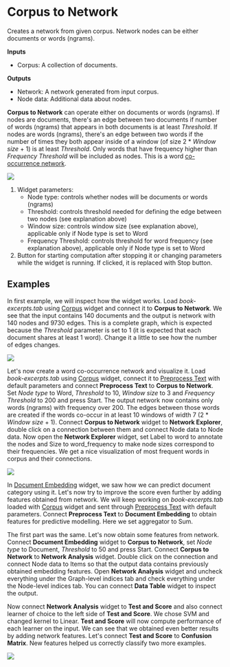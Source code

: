 Corpus to Network
=================

Creates a network from given corpus. Network nodes can be either documents or words (ngrams). 

**Inputs**

- Corpus: A collection of documents.

**Outputs**

- Network: A network generated from input corpus.
- Node data: Additional data about nodes.

**Corpus to Network** can operate either on documents or words (ngrams). If nodes are documents, there's an edge between two documents if number of words (ngrams) that appears in both documents is at least *Threshold*. If nodes are words (ngrams), there's an edge between two words if the number of times they both appear inside of a window (of size 2 * *Window size* + 1) is at least *Threshold*. Only words that have frequency higher than *Frequency Threshold* will be included as nodes. This is a word [co-occurrence network](https://en.wikipedia.org/wiki/Co-occurrence_network).

![](images/Corpus-to-Network-stamped.png)

1. Widget parameters:
    - Node type: controls whether nodes will be documents or words (ngrams)
    - Threshold: controls threshold needed for defining the edge between two nodes (see explanation above)
    - Window size: controls window size (see explanation above), applicable only if Node type is set to Word
    - Frequency Threshold: controls threshold for word frequency (see explanation above), applicable only if Node type is set to Word
2. Button for starting computation after stopping it or changing parameters while the widget is running. If clicked, it is replaced with Stop button.

Examples
--------

In first example, we will inspect how the widget works.  Load *book-excerpts.tab* using [Corpus](corpus-widget.md) widget and connect it to **Corpus to Network**. We see that the input contains 140 documents and the output is network with 140 nodes and 9730 edges. This is a complete graph, which is expected because the *Threshold* parameter is set to 1 (it is expected that each document shares at least 1 word). Change it a little to see how the number of edges changes. 

![](images/Corpus-to-Network-Example1.png)

Let's now create a word co-occurrence network and visualize it. Load *book-excerpts.tab* using [Corpus](corpus-widget.md) widget, connect it to [Preprocess Text](preprocesstext.md) with default parameters and connect **Preprocess Text** to **Corpus to Network**. Set *Node type* to Word, *Threshold* to 10, *Window size* to 3 and *Frequency Threshold* to 200 and press Start. The output network now contains only words (ngrams) with frequency over 200. The edges between those words are created if the words co-occur in at least 10 windows of width 7 (2 * *Window size* + 1). Connect **Corpus to Network** widget to **Network Explorer**, double click on a connection between them and connect Node data to Node data. Now open the **Network Explorer** widget, set Label to word to annotate the nodes and Size to word_frequency to make node sizes correspond to their frequencies. We get a nice visualization of most frequent words in corpus and their connections.

![](images/Corpus-to-Network-Example2.png)

In [Document Embedding](documentembedding.md) widget, we saw how we can predict document category using it. Let's now try to improve the score even further by adding features obtained from network. We will keep working on *book-excerpts.tab* loaded with [Corpus](corpus-widget.md) widget and sent through [Preprocess Text](preprocesstext.md) with default parameters. Connect **Preprocess Text** to **Document Embedding** to obtain features for predictive modelling. Here we set aggregator to Sum.

The first part was the same. Let's now obtain some features from network. Connect **Document Embedding** widget to **Corpus to Network**, set *Node type* to Document, *Threshold* to 50 and press Start. Connect **Corpus to Network** to **Network Analysis** widget. Double click on the connection and connect Node data to Items so that the output data contains previously obtained embedding features. Open **Network Analysis** widget and uncheck everything under the Graph-level indices tab and check everything under the Node-level indices tab. You can connect **Data Table** widget to inspect the output.

Now connect **Network Analysis** widget to **Test and Score** and also connect learner of choice to the left side of **Test and Score**. We chose SVM and changed kernel to Linear. **Test and Score** will now compute performance of each learner on the input. We can see that we obtained even better results by adding network features. Let's connect **Test and Score** to **Confusion Matrix**. New features helped us correctly classify two more examples.

![](images/Corpus-to-Network-Example3.png)